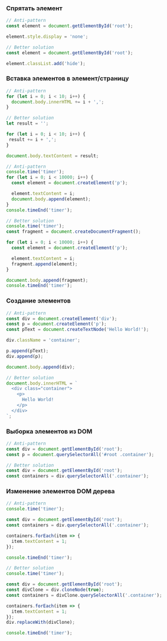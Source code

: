 ### Спрятать элемент

```javascript
// Anti-pattern
const element = document.getElementById('root');

element.style.display = 'none';
```

```javascript
// Better solution
const element = document.getElementById('root');

element.classList.add('hide');
```

### Вставка элементов в элемент/страницу

```javascript
// Anti-pattern
for (let i = 0; i < 10; i++) {
  document.body.innerHTML += i + ',';
}
```

```javascript
// Better solution
let result = '';

for (let i = 0; i < 10; i++) {
 result += i + ',';
}

document.body.textContent = result;
```

```javascript
// Anti-pattern
console.time('timer');
for (let i = 0; i < 10000; i++) {
  const element = document.createElement('p');

  element.textContent = i;
  document.body.append(element);
}
console.timeEnd('timer');
```

```javascript
// Better solution
console.time('timer');
const fragment = document.createDocumentFragment();

for (let i = 0; i < 10000; i++) {
  const element = document.createElement('p');

  element.textContent = i;
  fragment.append(element);
}

document.body.append(fragment);
console.timeEnd('timer');
```

### Создание элементов
```javascript
// Anti-pattern
const div = document.createElement('div');
const p = document.createElement('p');
const pText = document.createTextNode('Hello World!');

div.className = 'container';

p.append(pText);
div.append(p);

document.body.append(div);
```

```javascript
// Better solution
document.body.innerHTML = `
  <div class="container">
    <p>
      Hello World!
    </p>
  </div>
`;
```

### Выборка элементов из DOM
```javascript
// Anti-pattern
const div = document.getElementById('root');
const p = document.querySelectorAll('#root .container');
```

```javascript
// Better solution
const div = document.getElementById('root');
const containers = div.querySelectorAll('.container'); 
```

### Изменение элементов DOM дерева
```javascript
// Anti-pattern
console.time('timer');

const div = document.getElementById('root');
const containers = div.querySelectorAll('.container');

containers.forEach(item => {
  item.textContent = 1;
});

console.timeEnd('timer');
```

```javascript
// Better solution
console.time('timer');

const div = document.getElementById('root');
const divClone = div.cloneNode(true);
const containers = divClone.querySelectorAll('.container');

containers.forEach(item => {
  item.textContent = 1;
});
div.replaceWith(divClone);

console.timeEnd('timer');
```
